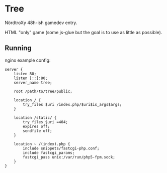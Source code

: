 Tree
====

NördtroXy 48h-ish gamedev entry.

HTML "only" game (some js-glue but the goal is to use as little as possible).

Running
-------

nginx example config:

    server {
        listen 80;
        listen [::]:80;
        server_name tree;
    
        root /path/to/tree/public;
    
        location / {
            try_files $uri /index.php/$uri$is_args$args;
        }
    
        location /static/ {
            try_files $uri =404;
            expires off;
            sendfile off;
        }
    
        location ~ /(index).php {
            include snippets/fastcgi-php.conf;
            include fastcgi_params;
            fastcgi_pass unix:/var/run/php5-fpm.sock;
        }
    }
